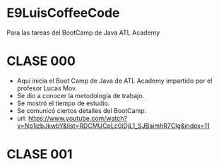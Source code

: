 # E9LuisCoffeeCode
Para las tareas del BootCamp de Java ATL Academy

# CLASE 000
- Aquí inicia el Boot Camp de Java de ATL Academy impartido por el profesor Lucas Mov.
- Se dio a conocer la metodología de trabajo.
- Se mostró el tiempo de estudio.
- Se comunicó ciertos detalles del BootCamp.
- url: https://www.youtube.com/watch?v=Np1jzbJkwbY&list=RDCMUCpLc0iDjL1_SJBaimhR7CIg&index=11

# CLASE 001